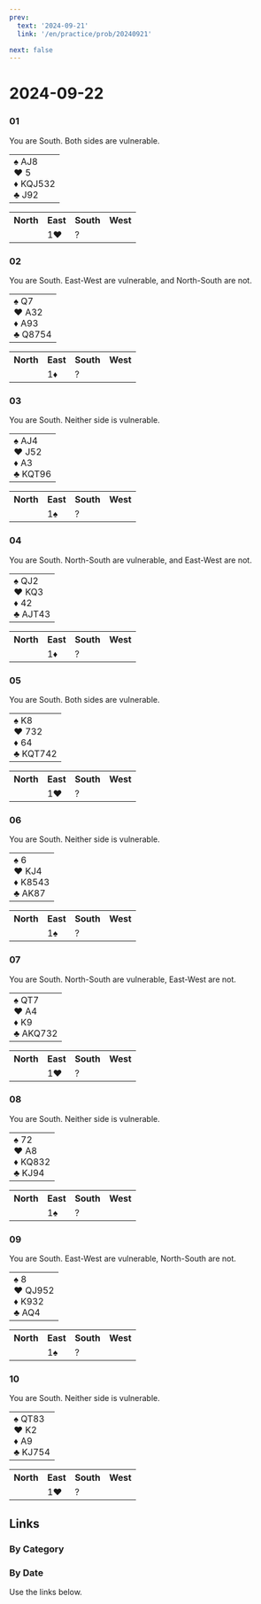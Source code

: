 ```yaml
---
prev:
  text: '2024-09-21'
  link: '/en/practice/prob/20240921'

next: false
---
```


# 2024-09-22

### 01

You are South. Both sides are vulnerable.

<table class="hand">
	<tr>
		<td>♠ AJ8<br>♥ 5<br>♦ KQJ532<br>♣ J92</td>
	</tr>
</table>

<table class="auction">
	<tr>
		<th>North</th>
		<th>East</th>
		<th>South</th>
		<th>West</th>
	</tr>
	<tr>
		<td></td>
		<td>1♥</td>
		<td>?</td>
		<td></td>
	</tr>
</table>

### 02

You are South. East-West are vulnerable, and North-South are not.

<table class="hand">
	<tr>
		<td>♠ Q7<br>♥ A32<br>♦ A93<br>♣ Q8754</td>
	</tr>
</table>

<table class="auction">
	<tr>
		<th>North</th>
		<th>East</th>
		<th>South</th>
		<th>West</th>
	</tr>
	<tr>
		<td></td>
		<td>1♦</td>
		<td>?</td>
		<td></td>
	</tr>
</table>

### 03

You are South. Neither side is vulnerable.

<table class="hand">
	<tr>
		<td>♠ AJ4<br>♥ J52<br>♦ A3<br>♣ KQT96</td>
	</tr>
</table>

<table class="auction">
	<tr>
		<th>North</th>
		<th>East</th>
		<th>South</th>
		<th>West</th>
	</tr>
	<tr>
		<td></td>
		<td>1♠</td>
		<td>?</td>
		<td></td>
	</tr>
</table>

### 04

You are South. North-South are vulnerable, and East-West are not.

<table class="hand">
	<tr>
		<td>♠ QJ2<br>♥ KQ3<br>♦ 42<br>♣ AJT43</td>
	</tr>
</table>

<table class="auction">
	<tr>
		<th>North</th>
		<th>East</th>
		<th>South</th>
		<th>West</th>
	</tr>
	<tr>
		<td></td>
		<td>1♦</td>
		<td>?</td>
		<td></td>
	</tr>
</table>

### 05

You are South. Both sides are vulnerable.

<table class="hand">
	<tr>
		<td>♠ K8<br>♥ 732<br>♦ 64<br>♣ KQT742</td>
	</tr>
</table>

<table class="auction">
	<tr>
		<th>North</th>
		<th>East</th>
		<th>South</th>
		<th>West</th>
	</tr>
	<tr>
		<td></td>
		<td>1♥</td>
		<td>?</td>
		<td></td>
	</tr>
</table>

### 06

You are South. Neither side is vulnerable.

<table class="hand">
	<tr>
		<td>♠ 6<br>♥ KJ4<br>♦ K8543<br>♣ AK87</td>
	</tr>
</table>

<table class="auction">
	<tr>
		<th>North</th>
		<th>East</th>
		<th>South</th>
		<th>West</th>
	</tr>
	<tr>
		<td></td>
		<td>1♠</td>
		<td>?</td>
		<td></td>
	</tr>
</table>

### 07

You are South. North-South are vulnerable, East-West are not.

<table class="hand">
	<tr>
		<td>♠ QT7<br>♥ A4<br>♦ K9<br>♣ AKQ732</td>
	</tr>
</table>

<table class="auction">
	<tr>
		<th>North</th>
		<th>East</th>
		<th>South</th>
		<th>West</th>
	</tr>
	<tr>
		<td></td>
		<td>1♥</td>
		<td>?</td>
		<td></td>
	</tr>
</table>

### 08

You are South. Neither side is vulnerable.

<table class="hand">
	<tr>
		<td>♠ 72<br>♥ A8<br>♦ KQ832<br>♣ KJ94</td>
	</tr>
</table>

<table class="auction">
	<tr>
		<th>North</th>
		<th>East</th>
		<th>South</th>
		<th>West</th>
	</tr>
	<tr>
		<td></td>
		<td>1♠</td>
		<td>?</td>
		<td></td>
	</tr>
</table>

### 09

You are South. East-West are vulnerable, North-South are not.

<table class="hand">
	<tr>
		<td>♠ 8<br>♥ QJ952<br>♦ K932<br>♣ AQ4</td>
	</tr>
</table>

<table class="auction">
	<tr>
		<th>North</th>
		<th>East</th>
		<th>South</th>
		<th>West</th>
	</tr>
	<tr>
		<td></td>
		<td>1♠</td>
		<td>?</td>
		<td></td>
	</tr>
</table>

### 10

You are South. Neither side is vulnerable.

<table class="hand">
	<tr>
		<td>♠ QT83<br>♥ K2<br>♦ A9<br>♣ KJ754</td>
	</tr>
</table>

<table class="auction">
	<tr>
		<th>North</th>
		<th>East</th>
		<th>South</th>
		<th>West</th>
	</tr>
	<tr>
		<td></td>
		<td>1♥</td>
		<td>?</td>
		<td></td>
	</tr>
</table>

## Links

[<Badge type="tip" text="Check Solution"/>](/en/learning/prob/20240922)

### By Category

[<Badge type="tip" text="<--"/>](/en/practice/prob/20240918)
[<Badge type="tip" text="Calendar"/>](/en/practice/calendar/202409)
[<Badge type="info" text="-->"/>](/en/practice/prob/20240922#links)

### By Date

Use the links below.